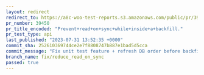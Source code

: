```yaml
---
layout: redirect
redirect_to: https://a8c-woo-test-reports.s3.amazonaws.com/public/pr/39450/api/index.html
pr_number: 39450
pr_title_encoded: "Prevent+read+on+sync+while+inside+a+backfill."
pr_test_type: api
last_published: "2023-07-31 13:52:35 +0000"
commit_sha: 252610369744ce2e7f8808747b887e1bad5d5cca
commit_message: "Fix unit test feature + refresh DB order before backfill."
branch_name: fix/reduce_read_on_sync
passed: true
---
```

